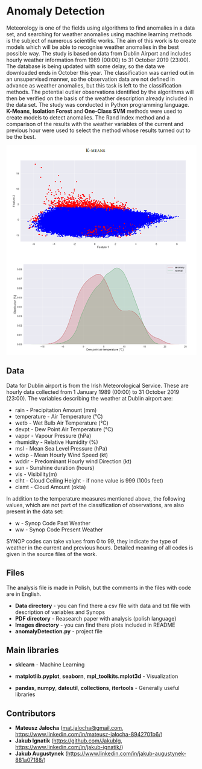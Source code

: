 # Anomaly Detection

Meteorology is one of the fields using algorithms to find anomalies in a data set, and searching for weather anomalies using machine learning methods is the subject of numerous scientific works. The aim of this work is to create models which will be able to recognise weather anomalies in the best possible way. The study is based on data from Dublin Airport and includes hourly weather information from 1989 (00:00) to 31 October 2019 (23:00). The database is being updated with some delay, so the data we downloaded ends in October this year. The classification was carried out in an unsupervised manner, so the observation data are not defined in advance as weather anomalies, but this task is left to the classification methods. The potential outlier observations identified by the algorithms will then be verified on the basis of the weather description already included in the data set. The study was conducted in Python programming language. **K-Means**, **Isolation Forest** and **One-Class SVM** methods were used to create models to detect anomalies. The Rand Index method and a comparison of the results with the weather variables of the current and previous hour were used to select the method whose results turned out to be the best.

<p align="center">
<img align = "center" src ="Images/anomalyDetection_KMeans.png" /> <img align = "center" src ="Images/anomalyDetection_KMeans2.png" />
</p>

## Data

Data for Dublin airport is from the Irish Meteorological Service. These are hourly data collected from 1 January 1989 (00:00) to 31 October 2019 (23:00). The variables describing the weather at Dublin airport are:

- rain - Precipitation Amount (mm)
- temperature - Air Temperature (°C)
- wetb - Wet Bulb Air Temperature (°C)
- devpt - Dew Point Air Temperature (°C)
- vappr - Vapour Pressure (hPa)
- rhumidity - Relative Humidity (%)
- msl - Mean Sea Level Pressure (hPa)
- wdsp - Mean Hourly Wind Speed (kt)
- wddir - Predominant Hourly wind Direction (kt)
- sun - Sunshine duration (hours)
- vis - Visibility(m)
- clht - Cloud Ceiling Height - if none value is 999 (100s feet)
- clamt - Cloud Amount (okta)

In addition to the temperature measures mentioned above, the following values, which are not part of the classification of observations, are also present in the data set:

- w - Synop Code Past Weather
- ww - Synop Code Present Weather

SYNOP codes can take values from 0 to 99, they indicate the type of weather in the current and previous hours. Detailed meaning of all codes is given in the source files of the work.

## Files

The analysis file is made in Polish, but the comments in the files with code are in English.

- **Data directory** - you can find there a csv file with data and txt file with description of variables and Synops
- **PDF directory** - Reasearch paper with analysis (polish language)
- **Images directory** - you can find there plots included in README
- **anomalyDetection.py** - project file

## Main libraries

- **sklearn** - Machine Learning

- **matplotlib.pyplot**, **seaborn**, **mpl_toolkits.mplot3d** - Visualization

- **pandas**, **numpy**, **dateutil**, **collections**, **itertools** - Generally useful libraries

## Contributors

- **Mateusz Jałocha** (mat.jalocha@gmail.com, https://www.linkedin.com/in/mateusz-jałocha-8942701b6/)
- **Jakub Ignatik** (https://github.com/JakubIg, https://www.linkedin.com/in/jakub-ignatik/)
- **Jakub Augustynek** (https://www.linkedin.com/in/jakub-augustynek-881a07188/)
